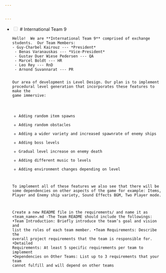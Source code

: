 ```yaml
---


---
```


<ul>
<li class="task-list-item">
<p><input type="checkbox" class="task-list-item-checkbox" disabled=""> # International Team 9</p>
<pre><code>Hello!  We are **International Team 9** comprised of exchange
students.  Our Team Members:
- Guy-Charbel Kairouz --- *President*
 - Benas Varanauskas --- *Vice-President*
 - Gustav Duer Wiese Pedersen --- QA
 - Marcel Boldt --- HR 
 - Leo Rey --- RnD
 - Arnond Suvannarat --- PR

Our area of development is Level Design. Our plan is to implement
procedural level generation that incorporates these features to
make the game immersive:

 - Adding random item spawns
 - Adding random obstacles
 - Adding a wider variety and increased spawnrate of enemy ships
 - Adding boss levels
 - Gradual level increase on enemy death
 - Adding different music to levels
 - Adding environment changes depending on level

To implement all of these features we also see that there will be
some dependencies on other aspects of the game for example:
Items, Player and Enemy ship variety, Sound Effects BGM, Two
Player mode.

Create a new README file in the requirements/ and name it as
&lt;team_name&gt;.md -The Team README should include the followings:
•Team Introduction: Briefly introduce the team’s goal and vision
and list the roles of each team member. •Team Requirements:
Describe the overall project requirements that the team is
responsible for. •Detailed Requirements: At least 5 specific
requirements per team to implement •Dependencies on Other Teams:
List up to 3 requirements that your team cannot fulfill and will
depend on other teams
</code></pre>
</li>
</ul>

